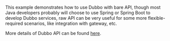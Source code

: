 This example demonstrates how to use Dubbo with bare API, though most Java developers probably will choose to use Spring or Spring Boot to develop Dubbo services, raw API can be very useful for some more flexible-required scenarios, like integration with gateway, etc.

More details of Dubbo API can be found [here](https://dubbo.apache.org/zh/docs3-v2/java-sdk/reference-manual/config/api/).
